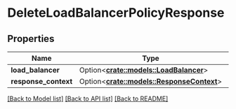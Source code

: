 # DeleteLoadBalancerPolicyResponse

## Properties

Name | Type | Description | Notes
------------ | ------------- | ------------- | -------------
**load_balancer** | Option<[**crate::models::LoadBalancer**](LoadBalancer.md)> |  | [optional]
**response_context** | Option<[**crate::models::ResponseContext**](ResponseContext.md)> |  | [optional]

[[Back to Model list]](../README.md#documentation-for-models) [[Back to API list]](../README.md#documentation-for-api-endpoints) [[Back to README]](../README.md)


